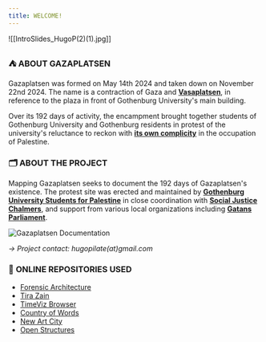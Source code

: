 ```yaml
---
title: WELCOME!
---
```


![[IntroSlides_HugoP(2)(1).jpg]]


### ⛺ **ABOUT GAZAPLATSEN**
Gazaplatsen was formed on May 14th 2024 and taken down on November 22nd 2024. The name is a contraction of Gaza and [**Vasaplatsen**](https://www.google.com/maps/@57.6990647,11.970826,3a,60y,91.45h,92.83t/data=!3m7!1e1!3m5!1s_WcGKlYH1stOfN5xiSXlMQ!2e0!6shttps:%2F%2Fstreetviewpixels-pa.googleapis.com%2Fv1%2Fthumbnail%3Fcb_client%3Dmaps_sv.tactile%26w%3D900%26h%3D600%26pitch%3D-2.825594300320688%26panoid%3D_WcGKlYH1stOfN5xiSXlMQ%26yaw%3D91.45491749917407!7i16384!8i8192?entry=ttu&g_ep=EgoyMDI0MTIxMS4wIKXMDSoASAFQAw%3D%3D), in reference to the plaza in front of Gothenburg University's main building.

Over its 192 days of activity, the encampment brought together students of Gothenburg University and Gothenburg residents in protest of the university's reluctance to reckon with [**its own complicity**](https://wassap.se/projects/) in the occupation of Palestine.


### 🗂️ **ABOUT THE PROJECT**
Mapping Gazaplatsen seeks to document the 192 days of Gazaplatsen's existence. The protest site was erected and maintained by [**Gothenburg University Students for Palestine**](https://www.instagram.com/gustudentsforpalestine/) in close coordination with [**Social Justice Chalmers**](https://www.instagram.com/chalmers.social.justice/), and support from various local organizations including [**Gatans Parliament**](https://www.youtube.com/@GatansParlament/videos).

![Gazaplatsen Documentation](https://www.youtube.com/watch?v=Qoxld_bzIss)

_→ Project contact: hugopilate(at)gmail.com_



### 🌿 **ONLINE REPOSITORIES USED**
- [Forensic Architecture](https://forensic-architecture.org/)
- [Tira Zain](https://tirazain.com/)
- [TimeViz Browser](https://browser.timeviz.net/)
- [Country of Words](https://countryofwords.org/)
- [New Art City](https://newart.city/)
- [Open Structures](https://openstructures.net/)
